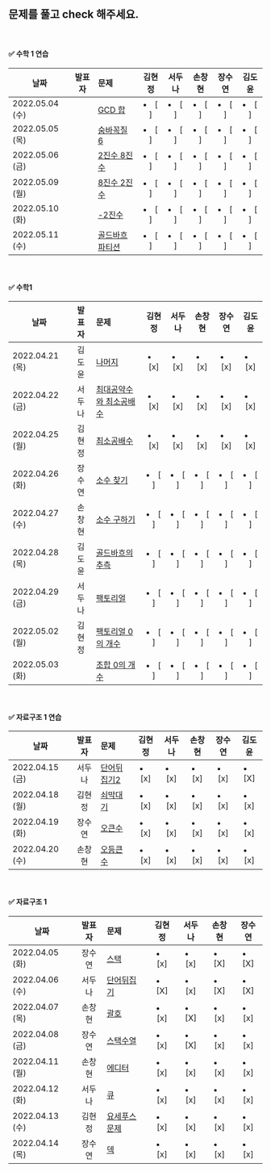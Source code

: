 ## 문제를 풀고 check 해주세요.


 <br/>
 
 #### ✅ 수학 1 연습

  |날짜|                        발표자                         |문제|      김현정       |      서두나       |      손창현       |      장수연       |김도윤|
|----|:--------------------------------------------------:|:-----|:--------------:|:--------------:|:--------------:|:--------------:|:----:|
|2022.05.04 (수)||  [GCD 합](https://www.acmicpc.net/problem/9613)  |  <li> [ ] </li> | <li> [ ] </li> | <li> [ ] </li> | <li> [ ] </li> | <li> [ ] </li> |
|2022.05.05 (목)||  [숨바꼭질 6](https://www.acmicpc.net/problem/17087)| <li> [ ] </li> | <li> [ ] </li> | <li> [ ] </li> | <li> [ ] </li> | <li> [ ] </li> | 
 |2022.05.06 (금)||  [2진수 8진수](https://www.acmicpc.net/problem/1373)| <li> [ ] </li> | <li> [ ] </li> | <li> [ ] </li> | <li> [ ] </li> | <li> [ ] </li> | 
 |2022.05.09 (월)|| [8진수 2진수](https://www.acmicpc.net/problem/1212)| <li> [ ] </li> | <li> [ ] </li> | <li> [ ] </li> | <li> [ ] </li> | <li> [ ] </li> | 
 |2022.05.10 (화)|| [-2진수](https://www.acmicpc.net/problem/2089)| <li> [ ] </li> | <li> [ ] </li> | <li> [ ] </li> | <li> [ ] </li> | <li> [ ] </li> | 
 |2022.05.11 (수)|| [골드바흐 파티션](https://www.acmicpc.net/problem/17103)| <li> [ ] </li> | <li> [ ] </li> | <li> [ ] </li> | <li> [ ] </li> | <li> [ ] </li> | 
 
 
 <br/>
 
 #### ✅ 수학1
 
  |날짜|                        발표자                         |문제|      김현정       |      서두나       |      손창현       |      장수연       |김도윤|
|----|:--------------------------------------------------:|:-----|:--------------:|:--------------:|:--------------:|:--------------:|:----:|
|2022.04.21 (목)|                        김도윤                         |[나머지](https://www.acmicpc.net/problem/10430)| <li> [x] </li> | <li> [x] </li> | <li> [x] </li> | <li> [x] </li> |<li> [x] </li> |
|2022.04.22 (금)|                        서두나                         |[최대공약수와 최소공배수](https://www.acmicpc.net/problem/2609)| <li> [x] </li> | <li> [x] </li> | <li> [x] </li> | <li> [x] </li> |<li> [x] </li> |
|2022.04.25 (월)|                        김현정                         |   [최소공배수](https://www.acmicpc.net/problem/1934)    | <li> [x] </li> | <li> [x] </li> | <li> [x] </li> | <li> [x] </li> |<li> [x] </li> |
|2022.04.26 (화)|장수연|   [소수 찾기](https://www.acmicpc.net/problem/1978)    |  <li> [ ] </li> | <li> [ ] </li> | <li> [ ] </li> | <li> [ ] </li> | <li> [ ] </li> |
|2022.04.27 (수)|손창현|   [소수 구하기](https://www.acmicpc.net/problem/1929)   |  <li> [ ] </li> | <li> [ ] </li> | <li> [ ] </li> | <li> [ ] </li> | <li> [ ] </li> |
|2022.04.28 (목)|김도윤|  [골드바흐의 추측](https://www.acmicpc.net/problem/6588)  |  <li> [ ] </li> | <li> [ ] </li> | <li> [ ] </li> | <li> [ ] </li> | <li> [ ] </li> |
|2022.04.29 (금)|서두나|   [팩토리얼](https://www.acmicpc.net/problem/10872)    |  <li> [ ] </li> | <li> [ ] </li> | <li> [ ] </li> | <li> [ ] </li> | <li> [ ] </li> |
|2022.05.02 (월)|김현정| [팩토리얼 0의 개수](https://www.acmicpc.net/problem/1676) |  <li> [ ] </li> | <li> [ ] </li> | <li> [ ] </li> | <li> [ ] </li> | <li> [ ] </li> |
|2022.05.03 (화)||  [조합 0의 개수](https://www.acmicpc.net/problem/2004)  |  <li> [ ] </li> | <li> [ ] </li> | <li> [ ] </li> | <li> [ ] </li> | <li> [ ] </li> |

  <br/>
 
 #### ✅ 자료구조 1 연습
 
 |날짜|발표자|문제|김현정|서두나|손창현|장수연|김도윤|
|----|:-------------------:|:-----|:----:|:----:|:----:|:----:|:----:|
|2022.04.15 (금)|서두나|[단어뒤집기2](https://www.acmicpc.net/problem/17413)|  <li> [x] </li> |<li> [x] </li> |<li> [x] </li>| <li> [x] </li> | <li> [X] </li> |
|2022.04.18 (월)|김현정|[쇠막대기](https://www.acmicpc.net/problem/10799)|  <li> [x] </li> |<li> [x] </li> |<li> [x] </li>| <li> [x] </li> | <li> [x] </li> |
|2022.04.19 (화)|장수연|[오큰수](https://www.acmicpc.net/problem/17298)| <li> [x] </li>| <li> [x] </li> |<li> [x] </li>| <li> [x] </li> | <li> [x] </li> |
|2022.04.20 (수)|손창현|[오등큰수](https://www.acmicpc.net/problem/17299)| <li> [x] </li>| <li> [x] </li> |<li> [x] </li>| <li> [x] </li> | <li> [x] </li> |
 
 <br/>
 
 #### ✅ 자료구조 1 
  
|날짜|발표자|문제|김현정|      서두나       |     손창현      |      장수연       |
|----|:-------------------:|:-----|:----:|:--------------:|:------------:|:--------------:|  
| 2022.04.05 (화)| 장수연| [스택](https://www.acmicpc.net/problem/10828) | <li> [x] </li>| <li> [x] </li> |<li> [X] </li>| <li> [X] </li> |
| 2022.04.06 (수) | 서두나 | [단어뒤집기](https://www.acmicpc.net/problem/9093)|<li> [X] </li>| <li> [x] </li> |<li> [X] </li>| <li> [X] </li> |
| 2022.04.07 (목)|손창현|[괄호](https://www.acmicpc.net/problem/9012)  | <li> [x] </li> | <li> [X] </li> |<li> [x] </li>| <li> [x] </li> |
| 2022.04.08 (금)| 장수연 |[스택수열](https://www.acmicpc.net/problem/1874) | <li> [x] </li> | <li> [X] </li> |<li> [x] </li>| <li> [x] </li> |
| 2022.04.11 (월)| 손창현 |[에디터](https://www.acmicpc.net/problem/1406)  |<li> [x] </li> | <li> [x] </li> |<li> [x] </li>| <li> [x] </li> |
| 2022.04.12 (화) | 서두나 |[큐](https://www.acmicpc.net/problem/10845)  | <li> [x] </li> | <li> [x] </li> |<li> [x] </li> | <li> [x] </li> |
| 2022.04.13 (수)| 김현정 |[요세푸스문제](https://www.acmicpc.net/problem/1158)|  <li> [x] </li> | <li> [x] </li> |<li> [x] </li>| <li> [x] </li> |
| 2022.04.14 (목) | 장수연 |[덱](https://www.acmicpc.net/problem/10866)   |  <li> [x] </li> | <li> [x] </li> |<li> [x] </li>| <li> [x] </li> |




 
